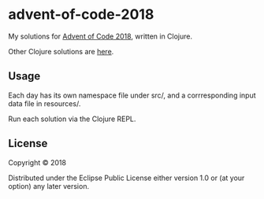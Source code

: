 # advent-of-code-2018

My solutions for [Advent of Code 2018](https://adventofcode.com/2018), written in Clojure.   

Other Clojure solutions are [here](https://github.com/adventofcode-clojurians/adventofcode-clojurians).

## Usage

Each day has its own namespace file under src/, and a corrresponding input data file in resources/.

Run each solution via the Clojure REPL.

## License

Copyright © 2018

Distributed under the Eclipse Public License either version 1.0 or (at
your option) any later version.
